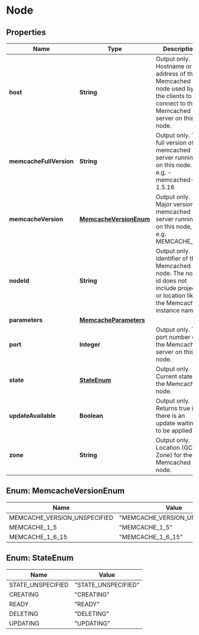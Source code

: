 

# Node


## Properties

| Name | Type | Description | Notes |
|------------ | ------------- | ------------- | -------------|
|**host** | **String** | Output only. Hostname or IP address of the Memcached node used by the clients to connect to the Memcached server on this node. |  [optional] [readonly] |
|**memcacheFullVersion** | **String** | Output only. The full version of memcached server running on this node. e.g. - memcached-1.5.16 |  [optional] [readonly] |
|**memcacheVersion** | [**MemcacheVersionEnum**](#MemcacheVersionEnum) | Output only. Major version of memcached server running on this node, e.g. MEMCACHE_1_5 |  [optional] [readonly] |
|**nodeId** | **String** | Output only. Identifier of the Memcached node. The node id does not include project or location like the Memcached instance name. |  [optional] [readonly] |
|**parameters** | [**MemcacheParameters**](MemcacheParameters.md) |  |  [optional] |
|**port** | **Integer** | Output only. The port number of the Memcached server on this node. |  [optional] [readonly] |
|**state** | [**StateEnum**](#StateEnum) | Output only. Current state of the Memcached node. |  [optional] [readonly] |
|**updateAvailable** | **Boolean** | Output only. Returns true if there is an update waiting to be applied |  [optional] [readonly] |
|**zone** | **String** | Output only. Location (GCP Zone) for the Memcached node. |  [optional] [readonly] |



## Enum: MemcacheVersionEnum

| Name | Value |
|---- | -----|
| MEMCACHE_VERSION_UNSPECIFIED | &quot;MEMCACHE_VERSION_UNSPECIFIED&quot; |
| MEMCACHE_1_5 | &quot;MEMCACHE_1_5&quot; |
| MEMCACHE_1_6_15 | &quot;MEMCACHE_1_6_15&quot; |



## Enum: StateEnum

| Name | Value |
|---- | -----|
| STATE_UNSPECIFIED | &quot;STATE_UNSPECIFIED&quot; |
| CREATING | &quot;CREATING&quot; |
| READY | &quot;READY&quot; |
| DELETING | &quot;DELETING&quot; |
| UPDATING | &quot;UPDATING&quot; |



